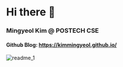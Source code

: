 # Hi there 👋
### Mingyeol Kim @ POSTECH CSE
#### Github Blog: https://kimmingyeol.github.io/

<!--
**KimMingyeol/KimMingyeol** is a ✨ _special_ ✨ repository because its `README.md` (this file) appears on your GitHub profile.

Here are some ideas to get you started:

- 🔭 I’m currently working on ...
- 🌱 I’m currently learning ...
- 👯 I’m looking to collaborate on ...
- 🤔 I’m looking for help with ...
- 💬 Ask me about ...
- 📫 How to reach me: ...
- 😄 Pronouns: ...
- ⚡ Fun fact: ...
-->

![readme_1](https://user-images.githubusercontent.com/68853120/185734262-451fdf9f-24c5-416e-99ae-91d37879899f.JPG)
